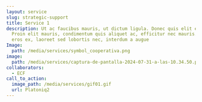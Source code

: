 ```yaml
---
layout: service
slug: strategic-support
title: Service 1
description: Ut ac faucibus mauris, ut dictum ligula. Donec quis elit elit.
  Proin elit mauris, condimentum quis aliquet ac, efficitur nec mauris. Quisque
  eros ex, laoreet sed lobortis nec, interdum a augue
Image:
  path: /media/services/symbol_cooperativa.png
image:
  path: /media/services/captura-de-pantalla-2024-07-31-a-las-10.34.50.png
collaborators:
  - ECF
call_to_action:
  image_path: /media/services/gif01.gif
  url: Platoniq2
---
```

